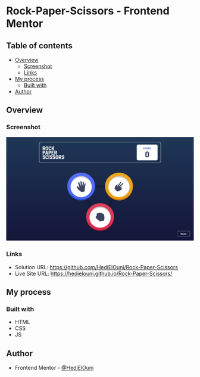 # Rock-Paper-Scissors - Frontend Mentor

## Table of contents

- [Overview](#overview)
  - [Screenshot](#screenshot)
  - [Links](#links)
- [My process](#my-process)
  - [Built with](#built-with)
- [Author](#author)

## Overview

### Screenshot

![](./images/screenshot.png)

### Links

- Solution URL: https://github.com/HediElOuni/Rock-Paper-Scissors
- Live Site URL: https://hedielouni.github.io/Rock-Paper-Scissors/

## My process

### Built with

- HTML
- CSS
- JS

## Author

- Frontend Mentor - [@HediElOuni](https://www.frontendmentor.io/profile/HediElOuni)
